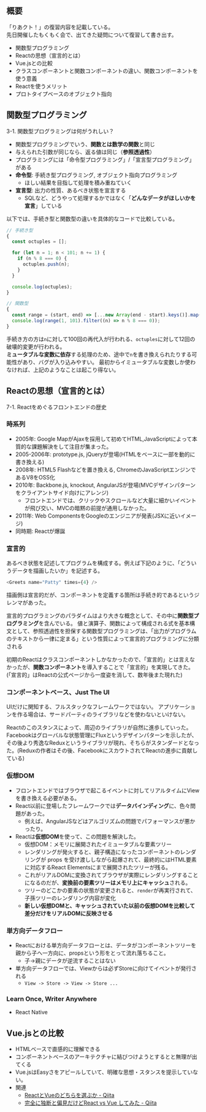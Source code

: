## 概要
「りあクト！」の復習内容を記載している。  
先日開催したもくもく会で、出てきた疑問について復習して書き出す。

- 関数型プログラミング
- Reactの思想（宣言的とは）
- Vue.jsとの比較
- クラスコンポーネントと関数コンポーネントの違い、関数コンポーネントを使う意義
- Reactを使うメリット
- プロトタイプベースのオブジェクト指向

## 関数型プログラミング
3-1. 関数型プログラミングは何がうれしい？

- 関数型プログラミングでいう、**関数とは数学の関数**と同じ
- 与えられた引数が同じなら、返る値は同じ（**参照透過性**）
- プログラミングには「命令型プログラミング」/「宣言型プログラミング」がある
- **命令型**: 手続き型プログラミング, オブジェクト指向プログラミング
  - ほしい結果を目指して処理を積み重ねていく
- **宣言型**: 出力の性質、あるべき状態を宣言する
  - SQLなど、どうやって処理するかではなく「**どんなデータがほしいかを宣言**」している

以下では、手続き型と関数型の違いを具体的なコードで比較している。

```js
// 手続き型
{
  const octuples = [];

  for (let n = 1; n < 101; n += 1) {
    if (n % 8 === 0) {
      octuples.push(n);
    }
  }

  console.log(octuples);
}

// 関数型
{
  const range = (start, end) => [...new Array(end - start).keys()].map((n) => n + start);
  console.log(range(1, 101).filter((n) => n % 8 === 0));
}
```

手続き方の方は`n`に対して100回の再代入が行われる、`octuples`に対して12回の破壊的変更が行われる。  
**ミュータブルな変数に依存**する処理のため、途中で`n`を書き換えられたりする可能性があり、バグが入り込みやすい。
最初からイミュータブルな変数しか使わなければ、上記のようなことは起こり得ない。

## Reactの思想（宣言的とは）
7-1. Reactをめぐるフロントエンドの歴史

### 時系列
- 2005年: Google MapがAjaxを採用して初めてHTML,JavaScriptによって本質的な課題解決をして注目が集まった。
- 2005-2006年: prototype.js, jQueryが登場(HTMLをベースに一部を動的に書き換える)
- 2008年: HTML5 Flashなどを置き換える, ChromeのJavaScriptエンジンであるV8をOSS化
- 2010年: Backbone.js, knockout, AngularJSが登場(MVCデザインパターンをクライアントサイド向けにアレンジ)
  - フロントエンドでは、クリックやスクロールなど大量に細かいイベントが飛び交い、MVCの暗黙の前提が通用しなかった。
- 2011年: Web ComponentsをGoogleのエンジニアが発表(JSXに近いイメージ)
- 同時期: Reactが爆誕

### 宣言的
あるべき状態を記述してプログラムを構成する。例えば下記のように、「どういうデータを描画したいか」を記述する。

```js
<Greets name="Patty" times={4} />
```

描画側は宣言的だが、コンポーネントを定義する箇所は手続き的であるというジレンマがあった。

宣言的プログラミングのパラダイムはより大きな概念として、その中に**関数型プログラミング**を含んでいる。
値と演算子、関数によって構成される式を基本構文として、参照透過性を担保する関数型プログラミングは、「出力がプログラムのテキストから一律に定まる」という性質によって宣言的プログラミングに分類される

初期のReactはクラスコンポーネントしかなかったので、「宣言的」とは言えなかったが、**関数コンポーネント**を導入することで「宣言的」を実現してきた。(「宣言的」はReactの公式ページから一度姿を消して、数年後また現れた)

### コンポーネントベース、Just The UI
UIだけに関知する、フルスタックなフレームワークではない。
アプリケーションを作る場合は、サードパーティのライブラリなどを使わないといけない。

Reactのこのスタンスによって、周辺のライブラリが自然に進歩していった。
Facebookはグローバルな状態管理にFluxというデザインパターンを示したが、その後より秀逸なReduxというライブラリが現れ、そちらがスタンダードとなった。(Reduxの作者はその後、FacebookにスカウトされてReactの進歩に貢献している)

### 仮想DOM

- フロントエンドではブラウザで起こるイベントに対してリアルタイムにViewを書き換える必要がある。
- React以前に登場したフレームワークでは**データバインディング**に、色々問題があった。
  - 例えば、AngularJSなどはアルゴリズムの問題でパフォーマンスが悪かったり。
- Reactは**仮想DOM**を使って、この問題を解決した。  
  - 仮想DOM：メモリに展開されたイミュータブルな要素ツリー
  - レンダリングが発火すると、親子構造になったコンポーネントのレンダリングが props を受け渡ししながら起爆されて、最終的にはHTML要素に対応するReact Elementsにまで展開されたツリーが残る。
  - これがリアルDOMに変換されてブラウザが実際にレンダリングすることになるのだが、**変換前の要素ツリーはメモリ上にキャッシュ**される。
  - ツリーのどこかの要素の状態が変更されると、`render`が再実行されて、子孫ツリーのレンダリング内容が変化
  - **新しい仮想DOMと、キャッシュされていた以前の仮想DOMを比較して差分だけをリアルDOMに反映させる**

### 単方向データフロー

- Reactにおける単方向データフローとは、データがコンポーネントツリーを親から子へ一方向に、propsという形をとって流れ落ちること。
  - 子→親にデータが逆流することはない
- 単方向データフローでは、Viewからは必ずStoreに向けてイベントが発行される
  - `View -> Store -> View -> Store ...`

### Learn Once, Writer Anywhere

- React Native

## Vue.jsとの比較

- HTMLベースで直感的に理解できる
- コンポーネントベースのアーキテクチャに結びつけようとするとと無理が出てくる
- Vue.jsはEasyさをアピールしていて、明確な思想・スタンスを提示していない。
- 関連
  - [ReactとVueのどちらを選ぶか - Qiita](https://qiita.com/yoichiwo7/items/236b6535695ea67b4fbe)
  - [完全に独断と偏見だけどReact vs Vue してみた - Qiita](https://qiita.com/102Design/items/ae018dc80a4d879d92a8)

